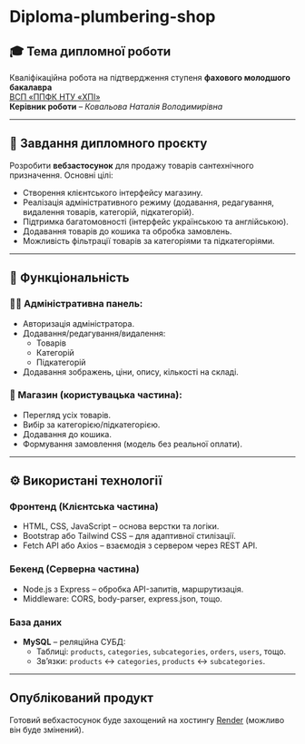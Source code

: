 # Diploma-plumbering-shop

## 🎓 Тема дипломної роботи

Кваліфікаційна робота на підтвердження ступеня **фахового молодшого бакалавра**  
[ВСП «ППФК НТУ «ХПІ»](http://polytechnic.poltava.ua)  
**Керівник роботи** – *Ковальова Наталія Володимирівна*

---

## 📌 Завдання дипломного проєкту

Розробити **вебзастосунок** для продажу товарів сантехнічного призначення. Основні цілі:

- Створення клієнтського інтерфейсу магазину.
- Реалізація адміністративного режиму (додавання, редагування, видалення товарів, категорій, підкатегорій).
- Підтримка багатомовності (інтерфейс українською та англійською).
- Додавання товарів до кошика та обробка замовлень.
- Можливість фільтрації товарів за категоріями та підкатегоріями.

---

## 🧱 Функціональність

### 👨‍💻 Адміністративна панель:
- Авторизація адміністратора.
- Додавання/редагування/видалення:
  - Товарів
  - Категорій
  - Підкатегорій
- Додавання зображень, ціни, опису, кількості на складі.

### 🛒 Магазин (користувацька частина):
- Перегляд усіх товарів.
- Вибір за категорією/підкатегорією.
- Додавання до кошика.
- Формування замовлення (модель без реальної оплати).

---

## ⚙️ Використані технології

### **Фронтенд (Клієнтська частина)**
- HTML, CSS, JavaScript – основа верстки та логіки.
- Bootstrap або Tailwind CSS – для адаптивної стилізації.
- Fetch API або Axios – взаємодія з сервером через REST API.

### **Бекенд (Серверна частина)**
- Node.js з Express – обробка API-запитів, маршрутизація.
- Middleware: CORS, body-parser, express.json, тощо.

### **База даних**
- **MySQL** – реляційна СУБД:
  - Таблиці: `products`, `categories`, `subcategories`, `orders`, `users`, тощо.
  - Зв’язки: `products` ↔ `categories`, `products` ↔ `subcategories`.

---

## Опублікований продукт
Готовий вебхастосунок буде захощений на хостингу [Render](https://render.com) (можливо він буде змінений).
